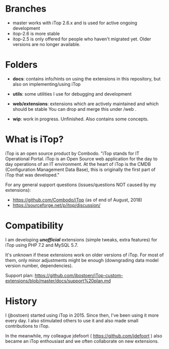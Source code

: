 
# Branches
- master works with iTop 2.6.x and is used for active ongoing development
- itop-2.6 is more stable
- itop-2.5 is only offered for people who haven't migrated yet. Older versions are no longer available.

 
# Folders
- **docs**: contains info/hints on using the extensions in this repository, but also on implementing/using iTop
- **utils**: some utilities I use for debugging and development
- **web/extensions**: extensions which are actively maintained and which should be stable You can drop and merge this under <iTop folder>/web .

- **wip**: work in progress. Unfinished. Also contains some concepts.


# What is iTop?
iTop is an open source product by Combodo. "iTop stands for IT Operational Portal. iTop is an Open Source web application for the day to day operations of an IT environment. At the heart of iTop is the CMDB (Configuration Management Data Base), this is originally the first part of iTop that was developed." 

For any general support questions (issues/questions NOT caused by my extensions):
- https://github.com/Combodo/iTop (as of end of August, 2018)
- https://sourceforge.net/p/itop/discussion/



# Compatibility
I am developing ***unofficial*** extensions (simple tweaks, extra features) for iTop using PHP 7.2 and MySQL 5.7.

It's unknown if these extensions work on older versions of iTop. For most of them, only minor adjustments might be enough (downgrading data model version number, dependencies).

Support plan: https://github.com/jbostoen/iTop-custom-extensions/blob/master/docs/support%20plan.md

# History
I (jbostoen) started using iTop in 2015. Since then, I've been using it more every day. I also stimulated others to use it and also made small contributions to iTop.

In the meanwhile, my colleague jdefoort ( https://github.com/jdefoort ) also became an iTop enthousiast and we often collaborate on new extensions.

